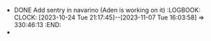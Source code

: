 - DONE Add sentry in navarino (Aden is working on it)
  :LOGBOOK:
  CLOCK: [2023-10-24 Tue 21:17:45]--[2023-11-07 Tue 16:03:58] =>  330:46:13
  :END:
-